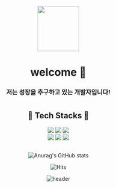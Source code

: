 <div align="center"> 

<img src="https://github.com/anwls6650/anwls6650/assets/139212680/a48299d0-8bea-457b-9a3a-f78226305286" width="110" height="120" >

# welcome :wave:
### 저는 성장을 추구하고 있는 개발자입니다! 

#
## 🚀 Tech Stacks 🚀

<div align="center">
	<img src="https://img.shields.io/badge/Java-007396?style=flat&logo=Java&logoColor=white" />
	<img src="https://img.shields.io/badge/HTML5-E34F26?style=flat&logo=HTML5&logoColor=white" />
	<img src="https://img.shields.io/badge/CSS3-1572B6?style=flat&logo=CSS3&logoColor=white" />
</div>
<div align="center">
  	<img src="https://img.shields.io/badge/Spring-6DB33F?style=flat&logo=Spring&logoColor=white" />
	<img src="https://img.shields.io/badge/Mysql-4479A1?style=flat&logo=Mysql&logoColor=white" />
	<img src="https://img.shields.io/badge/Oracle-F80000?style=flat&logo=Oracle&logoColor=white" />

  
</div>

##



![Anurag's GitHub stats](https://github-readme-stats.vercel.app/api?username=anwls6650&show_icons=true&theme=radical)

![Hits](https://hits.seeyoufarm.com/api/count/incr/badge.svg?url=https%3A%2F%2Fgithub.com%2Fanwls6650&count_bg=%23000000&title_bg=%23555555&icon=&icon_color=%23E7E7E7&title=hits&edge_flat=false)

![header](https://capsule-render.vercel.app/api?type=cylinder&color=000000&height=150&section=header&text=940605&fontColor=ffffff&fontSize=70&animation=fadeIn&fontAlignY=55&desc=%20&descAlignY=62&descAlign=62)


